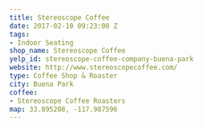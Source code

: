 ```yaml
---
title: Stereoscope Coffee
date: 2017-02-10 09:23:00 Z
tags:
- Indoor Seating
shop_name: Stereoscope Coffee
yelp_id: stereoscope-coffee-company-buena-park
website: http://www.stereoscopecoffee.com/
type: Coffee Shop & Roaster
city: Buena Park
coffee:
- Stereoscope Coffee Roasters
map: 33.895208, -117.987596
---
```


